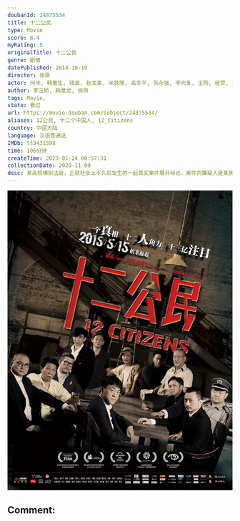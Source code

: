 ```yaml
---
doubanId: 24875534
title: 十二公民
type: Movie
score: 8.4
myRating: 5
originalTitle: 十二公民
genre: 剧情
datePublished: 2014-10-19
director: 徐昂
actor: 何冰, 韩童生, 钱波, 赵龙豪, 米铁增, 高冬平, 张永强, 李光复, 王刚, 班赞, 刘一辉, 雷佳, 杨玏, 郭奕君
author: 李玉娇, 韩景龙, 徐昂
tags: Movie, 
state: 看过
url: https://movie.douban.com/subject/24875534/
aliases: 12公民, 十二个中国人, 12_Citizens
country: 中国大陆
language: 汉语普通话
IMDb: tt3431598
time: 106分钟
createTime: 2023-01-24 00:57:31
collectionDate: 2020-11-09
desc: 某高校模拟法庭，正就社会上不久前发生的一起真实案件展开辩论。案件的嫌疑人是某房地产商收养的富二代，其生父是来自河南的务工人员。案发当晚，有人听到富二代和其生父发生激烈争吵，随后生父被人在家中杀害。学生...
---
```


![image](assets/p2242220716.jpg)

Comment: 
---

